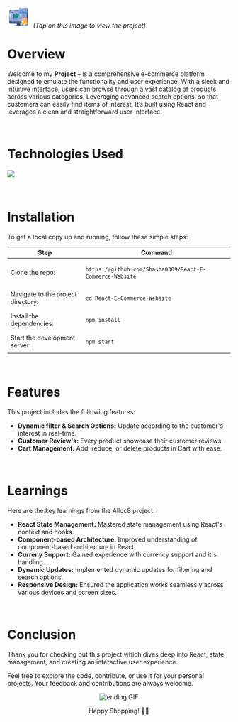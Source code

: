 [<img src="./public/pic/e-commerce_9516939.png" width="50px" alt="github-icon">](https://shasha0309.github.io/React-E-Commerce-Website/)<em>&nbsp; (Tap on this image to view the project)</em></span>     

# Overview

Welcome to my **Project** – is a comprehensive e-commerce platform designed to emulate the functionality and user experience. With a sleek and intuitive interface, users can browse through a vast catalog of products across various categories. Leveraging advanced search options, so that customers can easily find items of interest. It’s built using React and leverages a clean and straightforward user interface.

<br>

# Technologies Used

<p>
  <a href="https://skillicons.dev">
    <img src="https://skillicons.dev/icons?i=html,css,tailwind,js,react,redux,bootstrap,git,github,vscode" />
  </a>
</p>

<br>

# Installation
To get a local copy up and running, follow these simple steps:

<table>
  <thead>
    <tr>
      <th>Step</th>
      <th>Command</th>
    </tr>
  </thead>
  <tbody>
    <tr>
      <td>Clone the repo:</td>
      <td><pre><code>https://github.com/Shasha0309/React-E-Commerce-Website</code></pre></td>
    </tr>
    <tr>
      <td>Navigate to the project directory:</td>
      <td><pre><code>cd React-E-Commerce-Website</code></pre></td>
    </tr>
    <tr>
      <td>Install the dependencies:</td>
      <td><pre><code>npm install</code></pre></td>
    </tr>
    <tr>
      <td>Start the development server:</td>
      <td><pre><code>npm start</code></pre></td>
    </tr>
  </tbody>
</table>

<br>

# Features

This project includes the following features:
<ul>
    <li><strong>Dynamic filter & Search Options:</strong> Update according to the customer's interest in real-time.</li>
    <li><strong>Customer Review's:</strong> Every product showcase their customer reviews.</li>
    <li><strong>Cart Management:</strong> Add, reduce, or delete products in Cart with ease.</li>
</ul>

<br>
      

# Learnings

Here are the key learnings from the Alloc8 project:
<ul>
    <li><strong>React State Management:</strong> Mastered state management using React's context and hooks.</li>
    <li><strong>Component-based Architecture:</strong> Improved understanding of component-based architecture in React.</li>
    <li><strong>Curreny Support:</strong> Gained experience with currency support and it's handling.</li>
    <li><strong>Dynamic Updates:</strong> Implemented dynamic updates for filtering and search options.</li>
    <li><strong>Responsive Design:</strong> Ensured the application works seamlessly across various devices and screen sizes.</li>
</ul>

<br>

# Conclusion

Thank you for checking out this project which dives deep into React, state management, and creating an interactive user experience. 

Feel free to explore the code, contribute, or use it for your personal projects. Your feedback and contributions are always welcome.

<p align="center">
  <img src="./resources/ending_gif.gif" alt="ending GIF" width="250" />
</p>

<p align="center">
  Happy Shopping! 💸🛒
</p>
